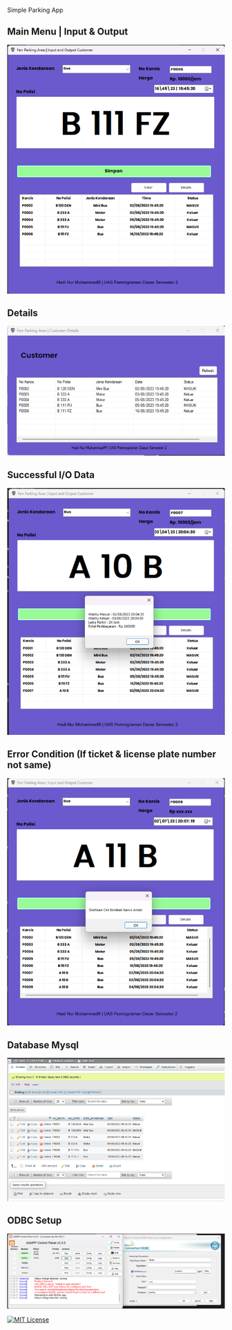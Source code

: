 Simple Parking App



## Main Menu | Input & Output
![APP Screenshot](https://github.com/Antsistra/Simple-Parking-App-Cs-ODBC/blob/master/input%20menu.png)
## Details 
![APP Screenshot](https://github.com/Antsistra/Simple-Parking-App-Cs-ODBC/blob/master/Details.png)
## Successful I/O Data
![APP Screenshot](https://github.com/Antsistra/Simple-Parking-App-Cs-ODBC/blob/master/Complete.png)
## Error Condition (If ticket & license plate number not same)
![APP Screenshot](https://github.com/Antsistra/Simple-Parking-App-Cs-ODBC/blob/master/karcis.png)
## Database Mysql
![APP Screenshot](https://github.com/Antsistra/Simple-Parking-App-Cs-ODBC/blob/master/Database.png)
## ODBC Setup
![APP Screenshot](https://github.com/Antsistra/Simple-Parking-App-Cs-ODBC/blob/master/xamppandodbc.png)



[![MIT License](https://img.shields.io/badge/License-MIT-green.svg)](https://choosealicense.com/licenses/mit/)

